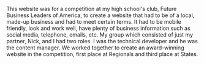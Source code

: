 This website was for a competition at my high school's club, Future Business Leaders of America, to create a website that had to 
be of a local, made-up business and had to meet certain terms.
It had to be mobile friendly, look and work well, have plenty of business information such as social media, telephone, emails, etc.
My group which consisted of just my partner, Nick, and I had two roles. I was the technical developer and he was the content manager.
We worked together to create an award-winning website in the competition, first place at Regionals and third place at States.
